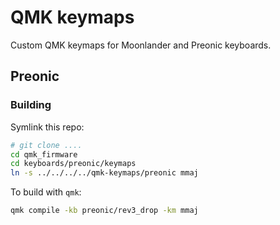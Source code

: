 # QMK keymaps

Custom QMK keymaps for Moonlander and Preonic keyboards.

## Preonic

### Building

Symlink this repo:

```sh
# git clone ....
cd qmk_firmware
cd keyboards/preonic/keymaps
ln -s ../../../../qmk-keymaps/preonic mmaj
```

To build with `qmk`:

```sh
qmk compile -kb preonic/rev3_drop -km mmaj
```
